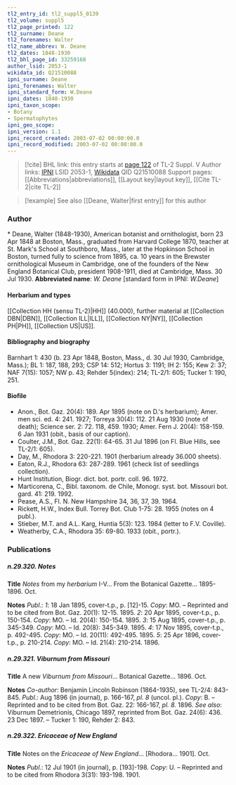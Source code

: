 ```yaml
---
tl2_entry_id: tl2_suppl5_0139
tl2_volume: suppl5
tl2_page_printed: 122
tl2_surname: Deane
tl2_forenames: Walter
tl2_name_abbrev: W. Deane
tl2_dates: 1848-1930
tl2_bhl_page_id: 33259168
author_lsid: 2053-1
wikidata_id: Q21510088
ipni_surname: Deane
ipni_forenames: Walter
ipni_standard_form: W.Deane
ipni_dates: 1848-1930
ipni_taxon_scope: 
- Botany
- Spermatophytes
ipni_geo_scope: 
ipni_version: 1.1
ipni_record_created: 2003-07-02 00:00:00.0
ipni_record_modified: 2003-07-02 00:00:00.0
---
```


> [!cite] BHL link: this entry starts at [page 122](https://www.biodiversitylibrary.org/page/33259168) of TL-2 Suppl. V
> Author links: [IPNI](https://www.ipni.org/a/2053-1) LSID 2053-1, [Wikidata](https://www.wikidata.org/wiki/Q21510088) QID Q21510088
> Support pages: [[Abbreviations|abbreviations]], [[Layout key|layout key]], [[Cite TL-2|cite TL-2]]

> [!example] See also [[Deane, Walter|first entry]] for this author

### Author

\* Deane, Walter (1848-1930), American botanist and ornithologist, born 23 Apr 1848 at Boston, Mass., graduated from Harvard College 1870, teacher at St. Mark's School at Southboro, Mass., later at the Hopkinson School in Boston, turned fully to science from 1895, ca. 10 years in the Brewster ornithological Museum in Cambridge, one of the founders of the New England Botanical Club, president 1908-1911, died at Cambridge, Mass. 30 Jul 1930. 
**Abbreviated name**: *W. Deane* \[standard form in IPNI: *W.Deane*\]

#### Herbarium and types

[[Collection HH (sensu TL-2)|HH]] (40.000), further material at [[Collection DBN|DBN]], [[Collection ILL|ILL]], [[Collection NY|NY]], [[Collection PH|PH]], [[Collection US|US]].

#### Bibliography and biography

Barnhart 1: 430 (b. 23 Apr 1848, Boston, Mass., d. 30 Jul 1930, Cambridge, Mass.); BL 1: 187, 188, 293; CSP 14: 512; Hortus 3: 1191; IH 2: 155; Kew 2: 37; NAF 7(15): 1057; NW p. 43; Rehder 5(index): 214; TL-2/1: 605; Tucker 1: 190, 251.

#### Biofile

- Anon., Bot. Gaz. 20(4): 189. Apr 1895 (note on D.'s herbarium); Amer. men sci. ed. 4: 241. 1927; Torreya 30(4): 112. 21 Aug 1930 (note of death); Science ser. 2: 72. 118, 459. 1930; Amer. Fern J. 20(4): 158-159. 6 Jan 1931 (obit., basis of our caption).
- Coulter, J.M., Bot. Gaz. 22(1): 64-65. 31 Jul 1896 (on Fl. Blue Hills, see TL-2/1: 605).
- Day, M., Rhodora 3: 220-221. 1901 (herbarium already 36.000 sheets).
- Eaton, R.J., Rhodora 63: 287-289. 1961 (check list of seedlings collection).
- Hunt Institution, Biogr. dict. bot. portr. coll. 96. 1972.
- Marticorena, C., Bibl. taxonom. de Chile, Monogr. syst. bot. Missouri bot. gard. 41: 219. 1992.
- Pease, A.S., Fl. N. New Hampshire 34, 36, 37, 39. 1964.
- Rickett, H.W., Index Bull. Torrey Bot. Club 1-75: 28. 1955 (notes on 4 publ.).
- Stieber, M.T. and A.L. Karg, Huntia 5(3): 123. 1984 (letter to F.V. Coville).
- Weatherby, C.A., Rhodora 35: 69-80. 1933 (obit., portr.).

### Publications

##### n.29.320. Notes

**Title**
*Notes* from my *herbarium* I-V... From the Botanical Gazette... 1895-1896. Oct.

**Notes**
*Publ*.: *1*: 18 Jan 1895, cover-t.p., p. \[12\]-15. *Copy*: MO. – Reprinted and to be cited from Bot. Gaz. 20(1): 12-15. 1895.
*2*: 20 Apr 1895, cover-t.p., p. 150-154. *Copy*: MO. – Id. 20(4): 150-154. 1895.
*3*: 15 Aug 1895, cover-t.p., p. 345-349. *Copy*: MO. – Id. 20(8): 345-349. 1895.
*4*: 17 Nov 1895, cover-t.p., p. 492-495. *Copy*: MO. – Id. 20(11): 492-495. 1895.
*5*: 25 Apr 1896, cover-t.p., p. 210-214. *Copy*: MO. – Id. 21(4): 210-214. 1896.

##### n.29.321. Viburnum from Missouri

**Title**
A new *Viburnum from Missouri*... Botanical Gazette... 1896. Oct.

**Notes**
*Co-author*: Benjamin Lincoln Robinson (1864-1935), see TL-2/4: 843-845.
*Publ*.: Aug 1896 (in journal), p. 166-167, *pl. 8* (uncol. pl.). *Copy*: B. – Reprinted and to be cited from Bot. Gaz. 22: 166-167, *pl. 8.* 1896.
*See also*: Viburnum Demetrionis, Chicago 1897, reprinted from Bot. Gaz. 24(6): 436. 23 Dec 1897. – Tucker 1: 190, Rehder 2: 843.

##### n.29.322. Ericaceae of New England

**Title**
Notes on the *Ericaceae of New England*... \[Rhodora... 1901\]. Oct.

**Notes**
*Publ*.: 12 Jul 1901 (in journal), p. \[193\]-198. *Copy*: U. – Reprinted and to be cited from Rhodora 3(31): 193-198. 1901.

